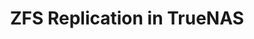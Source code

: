 ---
title: "ZFS Replication in TrueNAS"
linkTitle: "Replication"
description: "Articles about the ZFS replication feature in TrueNAS"
type: docs
---